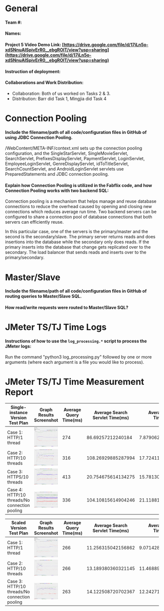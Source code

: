 # General

#### Team #:
    
#### Names:
    
#### Project 5 Video Demo Link: [https://drive.google.com/file/d/17iLn5o-xdSNnuAISpivErR0__ebgROlT/view?usp=sharing](https://drive.google.com/file/d/17iLn5o-xdSNnuAISpivErR0__ebgROlT/view?usp=sharing)

#### Instruction of deployment:

#### Collaborations and Work Distribution:
- Collaboration: Both of us worked on Tasks 2 & 3.
- Distribution: Barr did Task 1, Mingjia did Task 4


# Connection Pooling
#### Include the filename/path of all code/configuration files in GitHub of using JDBC Connection Pooling.
/WebContent/META-INF/context.xml sets up the connection pooling configuration, and the SingleStarServlet, SingleMovieServlet, SearchServlet, PrefixesDisplayServlet, PaymentServlet, LoginServlet, EmployeeLoginServlet, GenreDisplayServlet, idToTitleServlet, SearchCountServlet, and AndroidLoginServlet servlets use PreparedStatements and JDBC connection pooling.
    
#### Explain how Connection Pooling is utilized in the Fabflix code, and how Connection Pooling works with two backend SQL:
Connection pooling is a mechanism that helps manage and reuse database connections to reduce the overhead caused by opening and closing new connections which reduces average run time. Two backend servers can be configured to share a connection pool of database connections that both servers can efficiently reuse. 

In this particular case, one of the servers is the primary/master and the second is the secondary/slave. The primary server returns reads and does insertions into the database while the secondary only does reads. If the primary inserts into the database that change gets replicated over to the secondary. The load balancer that sends reads and inserts over to the primary/secondary.

# Master/Slave
#### Include the filename/path of all code/configuration files in GitHub of routing queries to Master/Slave SQL.

#### How read/write requests were routed to Master/Slave SQL?
    
# JMeter TS/TJ Time Logs
#### Instructions of how to use the `log_processing.*` script to process the JMeter logs:
Run the command "python3 log_processing.py" followed by one or more arguments (where each argument is a file you would like to process).


# JMeter TS/TJ Time Measurement Report

| **Single-instance Version Test Plan**          | **Graph Results Screenshot** | **Average Query Time(ms)** | **Average Search Servlet Time(ms)** | **Average JDBC Time(ms)** | **Analysis** |
|------------------------------------------------|------------------------------|----------------------------|-------------------------------------|---------------------------|--------------|
| Case 1: HTTP/1 thread                          | ![/img/case-1.png](/img/case-1.png)   | 274                     | 86.69257212240184                   | 7.879062762124712         | ??           |
| Case 2: HTTP/10 threads                        | ![/img/case-2.png](/img/case-2.png)   | 316                         | 108.26929885287994                                  | 17.72411082165163                        | ??           |
| Case 3: HTTPS/10 threads                       | ![/img/case-3.png](/img/case-3.png)   | 413                         | 20.754675614134275            | 15.781300658303886                         |            |
| Case 4: HTTP/10 threads/No connection pooling  | ![/img/case-4.png](/img/case-4.png)   | 336                         | 104.10815614904246                                  | 21.11881252775465                        | ??           |

| **Scaled Version Test Plan**                   | **Graph Results Screenshot** | **Average Query Time(ms)** | **Average Search Servlet Time(ms)** | **Average JDBC Time(ms)** | **Analysis** |
|------------------------------------------------|------------------------------|----------------------------|-------------------------------------|---------------------------|--------------|
| Case 1: HTTP/1 thread                          | ![/img/case-5.png](/img/case-5.png)   | 266                         | 11.256315042156862                                  | 9.071428688235294                        | ??           |
| Case 2: HTTP/10 threads                        | ![/img/case-6.png](/img/case-6.png)   | 266                         | 13.189380360321145                                  | 11.468891909266782                        | ??           |
| Case 3: HTTP/10 threads/No connection pooling  | ![/img/case-7.png](/img/case-7.png)   | 263                         | 14.122508720702367                                  | 12.242715336340707                        | ??           |
